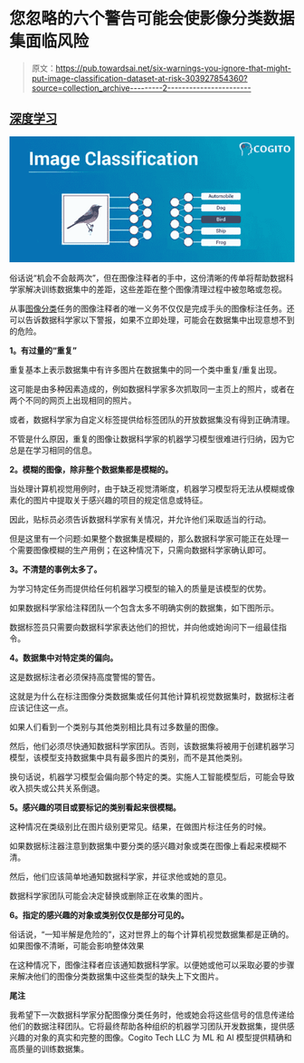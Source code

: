 # 您忽略的六个警告可能会使影像分类数据集面临风险

> 原文：<https://pub.towardsai.net/six-warnings-you-ignore-that-might-put-image-classification-dataset-at-risk-303927854360?source=collection_archive---------2----------------------->

## [深度学习](https://towardsai.net/p/category/machine-learning/deep-learning)

![](img/82dc5573a770e7a7b63cdbc1cdecad27.png)

俗话说“机会不会敲两次”，但在图像注释者的手中，这份清晰的传单将帮助数据科学家解决训练数据集中的差距，这些差距在整个图像清理过程中被忽略或忽视。

从事[图像分类](https://medium.com/cogitotech/what-is-the-difference-between-image-segmentation-and-classification-in-image-processing-303d1f660626)任务的图像注释者的唯一义务不仅仅是完成手头的图像标注任务。还可以告诉数据科学家以下警报，如果不立即处理，可能会在数据集中出现意想不到的危险。

**1。有过量的“重复”**

重复基本上表示数据集中有许多图片在数据集中的同一个类中重复/重复出现。

这可能是由多种因素造成的，例如数据科学家多次抓取同一主页上的照片，或者在两个不同的网页上出现相同的照片。

或者，数据科学家为自定义标签提供给标签团队的开放数据集没有得到正确清理。

不管是什么原因，重复的图像让数据科学家的机器学习模型很难进行归纳，因为它总是在学习相同的信息。

**2。模糊的图像，除非整个数据集都是模糊的。**

当处理计算机视觉用例时，由于缺乏视觉清晰度，机器学习模型将无法从模糊或像素化的图片中提取关于感兴趣的项目的规定信息或特征。

因此，贴标员必须告诉数据科学家有关情况，并允许他们采取适当的行动。

但是这里有一个问题:如果整个数据集是模糊的，那么数据科学家可能正在处理一个需要图像模糊的生产用例；在这种情况下，只需向数据科学家确认即可。

**3。不清楚的事例太多了。**

为学习特定任务而提供给任何机器学习模型的输入的质量是该模型的优势。

如果数据科学家给注释团队一个包含太多不明确实例的数据集，如下图所示。

数据标签员只需要向数据科学家表达他们的担忧，并向他或她询问下一组最佳指令。

**4。数据集中对特定类的偏向。**

这是数据标注者必须保持高度警惕的警告。

这就是为什么在标注图像分类数据集或任何其他计算机视觉数据集时，数据标注者应该记住这一点。

如果人们看到一个类别与其他类别相比具有过多数量的图像。

然后，他们必须尽快通知数据科学家团队。否则，该数据集将被用于创建机器学习模型，该模型支持数据集中具有最多图片的类别，而不是其他类别。

换句话说，机器学习模型会偏向那个特定的类。实施人工智能模型后，可能会导致收入损失或公共关系倒退。

**5。感兴趣的项目或要标记的类别看起来很模糊。**

这种情况在类级别比在图片级别更常见。结果，在做图片标注任务的时候。

如果数据标注器注意到数据集中要分类的感兴趣对象或类在图像上看起来模糊不清。

然后，他们应该简单地通知数据科学家，并征求他或她的意见。

数据科学家团队可能会决定替换或删除正在收集的图片。

**6。指定的感兴趣的对象或类别仅仅是部分可见的。**

俗话说，“一知半解是危险的”，这对世界上的每个计算机视觉数据集都是正确的。如果图像不清晰，可能会影响整体效果

在这种情况下，图像注释者应该通知数据科学家。以便她或他可以采取必要的步骤来解决他们的图像分类数据集中这些类型的缺失上下文图片。

**尾注**

我希望下一次数据科学家分配图像分类任务时，他或她会将这些信号的信息传递给他们的数据注释团队。它将最终帮助各种组织的机器学习团队开发数据集，提供感兴趣的对象的真实和完整的图像。Cogito Tech LLC 为 ML 和 AI 模型提供精确和高质量的训练数据集。